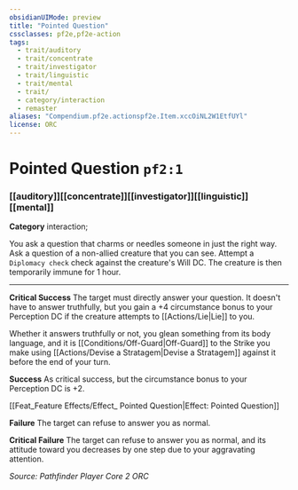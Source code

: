 ```yaml
---
obsidianUIMode: preview
title: "Pointed Question"
cssclasses: pf2e,pf2e-action
tags:
  - trait/auditory
  - trait/concentrate
  - trait/investigator
  - trait/linguistic
  - trait/mental
  - trait/
  - category/interaction
  - remaster
aliases: "Compendium.pf2e.actionspf2e.Item.xccOiNL2W1EtfUYl"
license: ORC
---
```

# Pointed Question `pf2:1`

### [[auditory]][[concentrate]][[investigator]][[linguistic]][[mental]]

**Category** interaction; 




You ask a question that charms or needles someone in just the right way. Ask a question of a non-allied creature that you can see. Attempt a `Diplomacy check` check against the creature's Will DC. The creature is then temporarily immune for 1 hour.

* * *

**Critical Success** The target must directly answer your question. It doesn't have to answer truthfully, but you gain a +4 circumstance bonus to your Perception DC if the creature attempts to [[Actions/Lie|Lie]] to you.

Whether it answers truthfully or not, you glean something from its body language, and it is [[Conditions/Off-Guard|Off-Guard]] to the Strike you make using [[Actions/Devise a Stratagem|Devise a Stratagem]] against it before the end of your turn.

**Success** As critical success, but the circumstance bonus to your Perception DC is +2.

[[Feat_Feature Effects/Effect_ Pointed Question|Effect: Pointed Question]]

**Failure** The target can refuse to answer you as normal.

**Critical Failure** The target can refuse to answer you as normal, and its attitude toward you decreases by one step due to your aggravating attention.

*Source: Pathfinder Player Core 2*
*ORC*